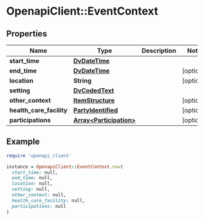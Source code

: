 # OpenapiClient::EventContext

## Properties

| Name | Type | Description | Notes |
| ---- | ---- | ----------- | ----- |
| **start_time** | [**DvDateTime**](DvDateTime.md) |  |  |
| **end_time** | [**DvDateTime**](DvDateTime.md) |  | [optional] |
| **location** | **String** |  | [optional] |
| **setting** | [**DvCodedText**](DvCodedText.md) |  |  |
| **other_context** | [**ItemStructure**](ItemStructure.md) |  | [optional] |
| **health_care_facility** | [**PartyIdentified**](PartyIdentified.md) |  | [optional] |
| **participations** | [**Array&lt;Participation&gt;**](Participation.md) |  | [optional] |

## Example

```ruby
require 'openapi_client'

instance = OpenapiClient::EventContext.new(
  start_time: null,
  end_time: null,
  location: null,
  setting: null,
  other_context: null,
  health_care_facility: null,
  participations: null
)
```

